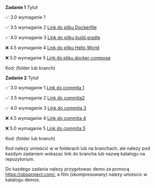**Zadanie 1** Tytuł

:white_check_mark: 3.0 wymaganie 1 

:white_check_mark: 3.5 wymaganie 2 [Link do pliku Dockerfile](https://github.com/Dcisowski/docker_kotlin/blob/master/Dockerfile)

:white_check_mark: 4.0 wymaganie 3 [Link do pliku build.gradle](https://github.com/Dcisowski/docker_kotlin/blob/master/build.gradle)

:x: 4.5 wymaganie 4 [Link do pliku Hello World](https://github.com/Dcisowski/docker_kotlin/blob/master/src/main/kotlin/com/ebiznes/HelloWorld.kt)

:x: 5.0 wymaganie 5 [Link do pliku docker-compose](https://github.com/Dcisowski/docker_kotlin/blob/master/docker-compose.yml)


Kod: (folder lub branch)

**Zadanie 2** Tytuł

:white_check_mark: 3.0 wymaganie 1 [Link do commita 1](https://github.com/kprzystalski/workshop_template/commit/hash)

:white_check_mark: 3.5 wymaganie 2 [Link do commita2 ](https://github.com/kprzystalski/workshop_template/commit/hash)

:white_check_mark: 4.0 wymaganie 3 [Link do commita 3](https://github.com/kprzystalski/workshop_template/commit/hash)

:x: 4.5 wymaganie 4 [Link do commita 4](https://github.com/kprzystalski/workshop_template/commit/hash)

:x: 5.0 wymaganie 5 [Link do commita 5](https://github.com/kprzystalski/workshop_template/commit/hash)


Kod: (folder lub branch)


Kod nalezy umieścić w w folderach lub na branchach, ale nalezy pod kazdym zadaniem wskazac link do brancha lub nazwę katalogu na repozytorium. 

Do kazdego zadania nalezy przygotowac demo za pomocą https://obsproject.com/, a film (skompresowany) nalezy umiescic w katalogu demos.
